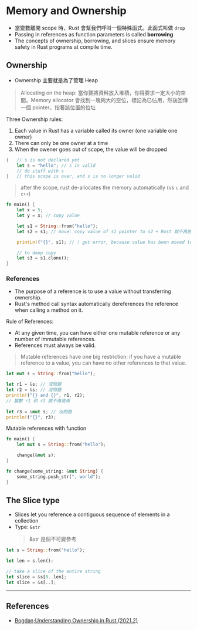 # Memory and Ownership

- 當變數離開 scope 時，Rust 會幫我們呼叫一個特殊函式。此函式叫做 `drop`
- Passing in references as function parameters is called **borrowing**
- The concepts of ownership, borrowing, and slices ensure memory safety in Rust programs at compile time.

## Ownership

- Ownership 主要就是為了管理 Heap

> Allocating on the heap: 當你要將資料放入堆積，你得要求一定大小的空間。Memory allocator 會找到一塊夠大的空位，標記為已佔用，然後回傳一個 pointer，指著該位置的位址

Three Ownership rules:

1. Each value in Rust has a variable called its owner (one variable one owner)
2. There can only be one owner at a time
3. When the owener goes out of scope, the value will be dropped
  ```rust
  {   // s is not declared yet
      let s = "hello"; // s is valid
      // do stuff with s
  }   // this scope is over, and s is no longer valid
  ```

  > after the scope, rust de-allocates the memory automatically (vs `c` and `c++`)



```rust
fn main() {
    let x = 5;
    let y = x; // copy value

    let s1 = String::from("hello");
    let s2 = s1; // move: copy value of s1 pointer to s2 + Rust 就不再將 s1 視爲有效 (prevent double free)

    printLn!("{}", s1); // ! get error, because value has been moved to s2

    // to deep copy
    let s3 = s1.clone();
}
```

### References

- The purpose of a reference is to use a value without transferring ownership.
- Rust's method call syntax automatically dereferences the reference when calling a method on it.

Rule of References:

- At any given time, you can have either one mutable reference or any number of immutable references.
- References must always be valid.

> Mutable references have one big restriction: if you have a mutable reference to a value, you can have no other references to that value. 

```rust
let mut s = String::from("hello");

let r1 = &s; // 沒問題
let r2 = &s; // 沒問題
println!("{} and {}", r1, r2);
// 變數 r1 和 r2 將不再使用
    
let r3 = &mut s; // 沒問題
println!("{}", r3);
```

Mutable references with function

```rust
fn main() {
    let mut s = String::from("hello");

    change(&mut s);
}

fn change(some_string: &mut String) {
    some_string.push_str(", world");
}
```

## The Slice type

- Slices let you reference a contiguous sequence of elements in a collection
- Type: `&str`
    > &str 是個不可變參考

```rust
let s = String::from("hello");

let len = s.len();

// take a slice of the entire string
let slice = &s[0..len];
let slice = &s[..];
```

---

## References

- [Bogdan;Understanding Ownership in Rust (2021.2)](https://youtu.be/VFIOSWy93H0)
